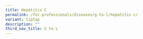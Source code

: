 ```yaml
---
title: Hepatitis C
permalink: /for-professionals/diseases/g-to-l/hepatitis-c/
variant: tiptap
description: ""
third_nav_title: G to L
---
```

<p></p>